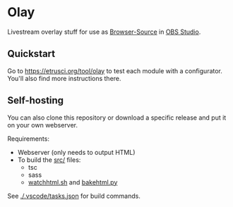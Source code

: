 # Olay

Livestream overlay stuff for use as [Browser-Source](https://obsproject.com/kb/browser-source) in [OBS Studio](https://obsproject.com/).




## Quickstart

Go to <https://etrusci.org/tool/olay> to test each module with a configurator. You'll also find more instructions there.




<!-- ## Complementary stuff

- [elfloater](https://github.com/etrusci-org/elfloater)
- [elcolorfader](https://github.com/etrusci-org/elcolorfader) -->




## Self-hosting

You can also clone this repository or download a specific release and put it on your own webserver.

Requirements:

- Webserver (only needs to output HTML)
- To build the [src/](./src/) files:
  - tsc
  - sass
  - [watchhtml.sh](./watchhtml.sh) and [bakehtml.py](./bakehtml.py)

See [./.vscode/tasks.json](.vscode/tasks.json) for build commands.
